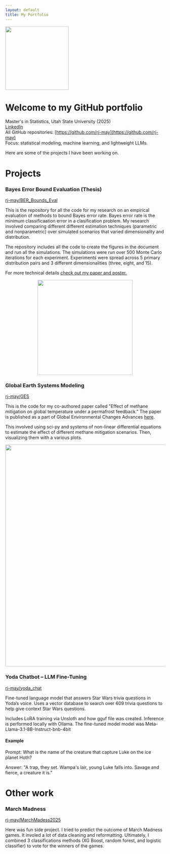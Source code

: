 ```yaml
---
layout: default
title: My Portfolio
---
```


<p align="left">
<img src="https://github.com/user-attachments/assets/41cd69fb-edcc-4a34-b09a-e368f934bf4c" width="200">
</p>

# Welcome to my GitHub portfolio


Master's in Statistics, Utah State University (2025)   
[LinkedIn](https://www.linkedin.com/in/riley-may-usu/)   
All GitHub repositories: [https://github.com/rj-may](https://github.com/rj-may)  
Focus: statistical modeling, machine learning, and lightweight LLMs.




Here are some of the projects I have been working on.


# Projects


### Bayes Error Bound Evaluation (Thesis)
[rj-may/BER_Bounds_Eval](https://github.com/rj-may/BER_Bounds_Eval)


This is the repository for all the code for my research on an empirical evaluation of methods to bound Bayes error rate. Bayes error rate is the minimum classificaation error in a clasification problem. My research involved comparing different different estimation techniques (parametric and nonparametric) over simulated scenarios that varied dimensionality and distribution. 

The repository includes all the code to create the figures in the document and run all the simulations. The simulations were run over 500 Monte Carlo iterations for each experiment. Experiments were spread across 5 primary distribution pairs and 3 different dimensionalities (three, eight, and 15). 

For more technical details [check out my paper and poster.](/BER_details/)



<p align="center">
<img src="https://github.com/user-attachments/assets/84844492-fdc9-4e50-89d9-0482962c409c" width="300">
</p>


### Global Earth Systems Modeling
[rj-may/GES](https://github.com/rj-may/GES)

This is the code for my co-authored paper called "Effect of methane mitigation on global temperature under a permafrost feedback." The paper is published as a part of Global Environmental Changes Advances [here](https://doi.org/10.1016/j.gecadv.2024.100005).

This involved using sci-py and systems of non-linear differential equations to estimate the effect of different methane mitigation scenarios. Then, visualizing them with a various plots. 

<p align="center">
<img src="https://github.com/user-attachments/assets/e553c0a8-9c75-42b2-a7d5-cd79cea4c91c" width="700">
</p>

### Yoda Chatbot – LLM Fine-Tuning 
[rj-may/yoda_chat](https://github.com/rj-may/yoda_chat)

Fine-tuned language model that answers Star Wars trivia questions in Yoda’s voice. Uses a vector database to search over 609 trivia questions to help give context Star Wars questions.

  
Includes LoRA training via Unsloth and how gguf file was created. Inference is performed locally with Ollama. The fine-tuned model model was Meta-Llama-3.1-8B-Instruct-bnb-4bit


#### Example 
Prompt: 
What is the name of the creature that capture Luke on the ice planet Hoth?

Answer:
"A trap, they set. Wampa's lair, young Luke falls into. Savage and fierce, a creature it is."




# Other work
### March Madness
[rj-may/MarchMadess2025](https://github.com/rj-may/MarchMadness2025)

Here was  fun side project. I tried to predict the outcome of March Madness games. It involed a lot of data cleaning and reformatting. Ultimately, I combined 3 classifications methods (XG Boost, random forest, and logistic classifier) to vote for the winners of the games. 




